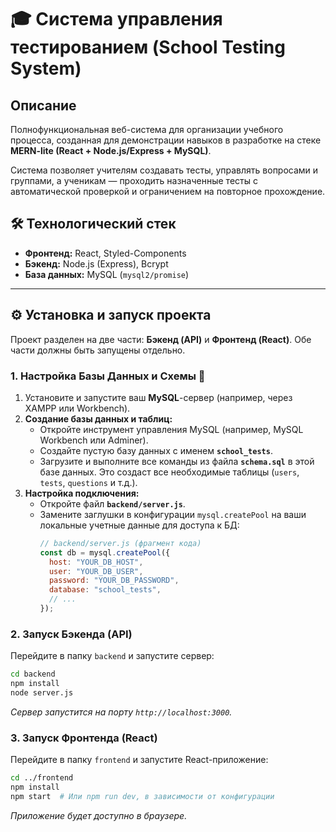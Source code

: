 # 🎓 Система управления тестированием (School Testing System)

## Описание
Полнофункциональная веб-система для организации учебного процесса, созданная для демонстрации навыков в разработке на стеке **MERN-lite (React + Node.js/Express + MySQL)**.

Система позволяет учителям создавать тесты, управлять вопросами и группами, а ученикам — проходить назначенные тесты с автоматической проверкой и ограничением на повторное прохождение.

## 🛠 Технологический стек

* **Фронтенд:** React, Styled-Components
* **Бэкенд:** Node.js (Express), Bcrypt
* **База данных:** MySQL (`mysql2/promise`)

---

## ⚙️ Установка и запуск проекта

Проект разделен на две части: **Бэкенд (API)** и **Фронтенд (React)**. Обе части должны быть запущены отдельно.

### 1. Настройка Базы Данных и Схемы 💾

1.  Установите и запустите ваш **MySQL**-сервер (например, через XAMPP или Workbench).
2.  **Создание базы данных и таблиц:**
    * Откройте инструмент управления MySQL (например, MySQL Workbench или Adminer).
    * Создайте пустую базу данных с именем **`school_tests`**.
    * Загрузите и выполните все команды из файла **`schema.sql`** в этой базе данных. Это создаст все необходимые таблицы (`users`, `tests`, `questions` и т.д.).
3.  **Настройка подключения:**
    * Откройте файл **`backend/server.js`**.
    * Замените заглушки в конфигурации `mysql.createPool` на ваши локальные учетные данные для доступа к БД:
        ```javascript
        // backend/server.js (фрагмент кода)
        const db = mysql.createPool({
          host: "YOUR_DB_HOST",
          user: "YOUR_DB_USER",
          password: "YOUR_DB_PASSWORD",
          database: "school_tests",
          // ...
        });
        ```

### 2. Запуск Бэкенда (API)

Перейдите в папку `backend` и запустите сервер:

```bash
cd backend
npm install
node server.js
```
*Сервер запустится на порту `http://localhost:3000`.*

### 3. Запуск Фронтенда (React)

Перейдите в папку `frontend` и запустите React-приложение:



```Bash
cd ../frontend
npm install
npm start  # Или npm run dev, в зависимости от конфигурации
```

*Приложение будет доступно в браузере.*

